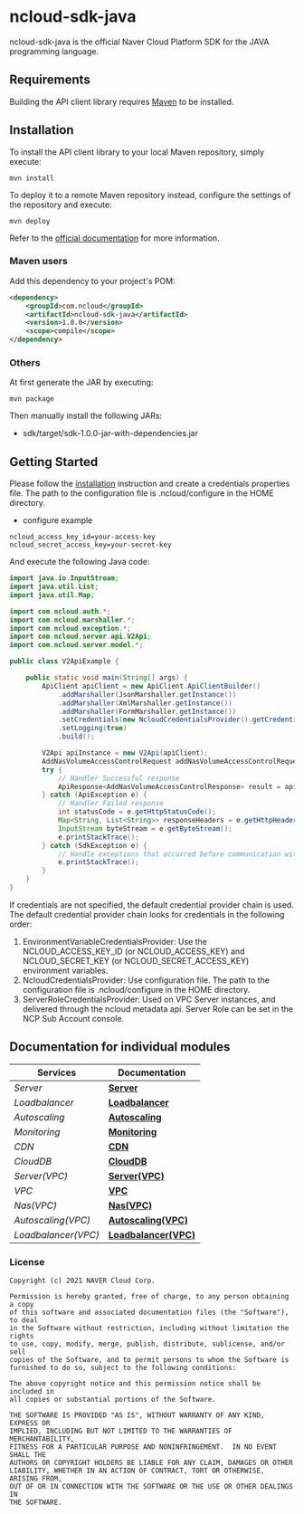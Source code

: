 # ncloud-sdk-java

ncloud-sdk-java is the official Naver Cloud Platform SDK for the JAVA programming language.

## Requirements

Building the API client library requires [Maven](https://maven.apache.org/) to be installed.

## Installation

To install the API client library to your local Maven repository, simply execute:

```shell
mvn install
```

To deploy it to a remote Maven repository instead, configure the settings of the repository and execute:

```shell
mvn deploy
```

Refer to the [official documentation](https://maven.apache.org/plugins/maven-deploy-plugin/usage.html) for more information.

### Maven users

Add this dependency to your project's POM:

```xml
<dependency>
	<groupId>com.ncloud</groupId>
	<artifactId>ncloud-sdk-java</artifactId>
	<version>1.0.0</version>
	<scope>compile</scope>
</dependency>
```

### Others

At first generate the JAR by executing:

	mvn package

Then manually install the following JARs:

* sdk/target/sdk-1.0.0-jar-with-dependencies.jar

## Getting Started

Please follow the [installation](#installation) instruction and create a credentials properties file.
The path to the configuration file is .ncloud/configure in the HOME directory.
* configure example
```
ncloud_access_key_id=your-access-key
ncloud_secret_access_key=your-secret-key
```

And execute the following Java code:

```java
import java.io.InputStream;
import java.util.List;
import java.util.Map;

import com.ncloud.auth.*;
import com.ncloud.marshaller.*;
import com.ncloud.exception.*;
import com.ncloud.server.api.V2Api;
import com.ncloud.server.model.*;

public class V2ApiExample {

	public static void main(String[] args) {
		ApiClient apiClient = new ApiClient.ApiClientBuilder()
            .addMarshaller(JsonMarshaller.getInstance())
            .addMarshaller(XmlMarshaller.getInstance())
            .addMarshaller(FormMarshaller.getInstance())
            .setCredentials(new NcloudCredentialsProvider().getCredentials())
            .setLogging(true)
            .build();

        V2Api apiInstance = new V2Api(apiClient);
        AddNasVolumeAccessControlRequest addNasVolumeAccessControlRequest = new AddNasVolumeAccessControlRequest(); // AddNasVolumeAccessControlRequest | addNasVolumeAccessControlRequest
        try {
            // Handler Successful response
            ApiResponse<AddNasVolumeAccessControlResponse> result = apiInstance.addNasVolumeAccessControlGet(addNasVolumeAccessControlRequest);
        } catch (ApiException e) {
            // Handler Failed response
            int statusCode = e.getHttpStatusCode();
            Map<String, List<String>> responseHeaders = e.getHttpHeaders();
            InputStream byteStream = e.getByteStream();
            e.printStackTrace();
        } catch (SdkException e) {
            // Handle exceptions that occurred before communication with the server
            e.printStackTrace();
        }
	}
}

```

If credentials are not specified, the default credential provider chain is used. The default credential provider chain looks for credentials in the following order:
 
1. EnvironmentVariableCredentialsProvider: Use the NCLOUD_ACCESS_KEY_ID (or NCLOUD_ACCESS_KEY) and NCLOUD_SECRET_KEY (or NCLOUD_SECRET_ACCESS_KEY) environment variables. 
2. NcloudCredentialsProvider: Use configuration file. The path to the configuration file is .ncloud/configure in the HOME directory.
3. ServerRoleCredentialsProvider: Used on VPC Server instances, and delivered through the ncloud metadata api. Server Role can be set in the NCP Sub Account console.

## Documentation for individual modules

| Services       | Documentation                                       |
| -------------- | --------------------------------------------------- |
| _Server_       | [**Server**](services/server/README.md)             |
| _Loadbalancer_ | [**Loadbalancer**](services/loadbalancer/README.md) |
| _Autoscaling_  | [**Autoscaling**](services/autoscaling/README.md)   |
| _Monitoring_   | [**Monitoring**](services/monitoring/README.md)     |
| _CDN_          | [**CDN**](services/cdn/README.md)                   |
| _CloudDB_      | [**CloudDB**](services/clouddb/README.md)           |
| _Server(VPC)_      | [**Server(VPC)**](services/vserver/README.md)           |
| _VPC_      | [**VPC**](services/vpc/README.md)           |
| _Nas(VPC)_      | [**Nas(VPC)**](services/vnas/README.md)           |
| _Autoscaling(VPC)_      | [**Autoscaling(VPC)**](services/vautoscaling/README.md)           |
| _Loadbalancer(VPC)_      | [**Loadbalancer(VPC)**](services/vloadbalancer/README.md)           |

### License

```
Copyright (c) 2021 NAVER Cloud Corp.

Permission is hereby granted, free of charge, to any person obtaining a copy
of this software and associated documentation files (the "Software"), to deal
in the Software without restriction, including without limitation the rights
to use, copy, modify, merge, publish, distribute, sublicense, and/or sell
copies of the Software, and to permit persons to whom the Software is
furnished to do so, subject to the following conditions:

The above copyright notice and this permission notice shall be included in
all copies or substantial portions of the Software.

THE SOFTWARE IS PROVIDED "AS IS", WITHOUT WARRANTY OF ANY KIND, EXPRESS OR
IMPLIED, INCLUDING BUT NOT LIMITED TO THE WARRANTIES OF MERCHANTABILITY,
FITNESS FOR A PARTICULAR PURPOSE AND NONINFRINGEMENT.  IN NO EVENT SHALL THE
AUTHORS OR COPYRIGHT HOLDERS BE LIABLE FOR ANY CLAIM, DAMAGES OR OTHER
LIABILITY, WHETHER IN AN ACTION OF CONTRACT, TORT OR OTHERWISE, ARISING FROM,
OUT OF OR IN CONNECTION WITH THE SOFTWARE OR THE USE OR OTHER DEALINGS IN
THE SOFTWARE.
```
